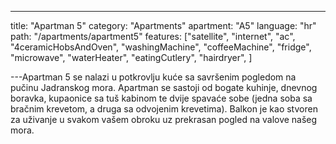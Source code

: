 ---

title: "Apartman 5"
category: "Apartments"
apartment: "A5"
language: "hr"
path: "/apartments/apartment5"
features: ["satellite",
"internet",
"ac",
"4ceramicHobsAndOven",
"washingMachine",
"coffeeMachine",
"fridge",
"microwave",
"waterHeater",
"eatingCutlery",
"hairdryer",
]

---Apartman 5 se nalazi u potkrovlju kuće sa savršenim pogledom na pučinu Jadranskog mora. Apartman se sastoji od bogate kuhinje, dnevnog boravka, kupaonice sa tuš kabinom te dvije spavaće sobe (jedna soba sa bračnim krevetom, a druga sa odvojenim krevetima). Balkon je kao stvoren za uživanje u svakom vašem obroku uz prekrasan pogled na valove našeg mora.
